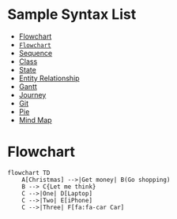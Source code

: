 ﻿# Sample Syntax List

- [Flowchart](/DiagramSyntaxSamples/FlowChart.md)
- [`Flowchart`](#Flowchart)
- [Sequence](/DiagramSyntaxSamples/Sequence.md)
- [Class](/DiagramSyntaxSamples/Class.md)
- [State](/DiagramSyntaxSamples/State.md)
- [Entity Relationship](/DiagramSyntaxSamples/EntityRelationship.md)
- [Gantt](/DiagramSyntaxSamples/Gantt.md)
- [Journey](/DiagramSyntaxSamples/Journey.md)
- [Git](/DiagramSyntaxSamples/Git.md)
- [Pie](/DiagramSyntaxSamples/Pie.md)
- [Mind Map](/DiagramSyntaxSamples/MindMap.md)

# Flowchart

``` mermaid
flowchart TD
    A[Christmas] -->|Get money| B(Go shopping)
    B --> C{Let me think}
    C -->|One| D[Laptop]
    C -->|Two| E[iPhone]
    C -->|Three| F[fa:fa-car Car]
```